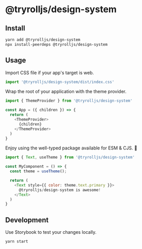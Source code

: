 # @tryrolljs/design-system

## Install

```sh
yarn add @tryrolljs/design-system
npx install-peerdeps @tryrolljs/design-system
```


## Usage

Import CSS file if your app's target is web.

```js
import '@tryrolljs/design-system/dist/index.css'
```

Wrap the root of your application with the theme provider.

```js
import { ThemeProvider } from '@tryrolljs/design-system'

const App = ({ children }) => {
  return (
    <ThemeProvider>
      {children}
    </ThemeProvider>
  )
}
```

Enjoy using the well-typed package available for ESM & CJS. 🥳

```js
import { Text, useTheme } from '@tryrolljs/design-system'

const MyComponent = () => {
  const theme = useTheme();

  return (
    <Text style={{ color: theme.text.primary }}>
      @tryrolljs/design-system is awesome!
    </Text>
  )
}
```

## Development

Use Storybook to test your changes locally.

```sh
yarn start
```